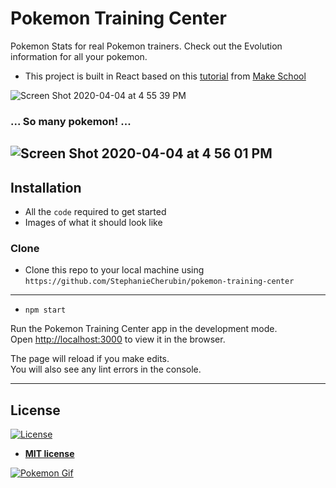 # Pokemon Training Center

Pokemon Stats for real Pokemon trainers. Check out the Evolution information for all your pokemon. 
- This project is built in React based on this [tutorial](https://www.makeschool.com/academy/track/standalone/react-fundamentals-vm0/setting-up-react) from [Make School](http://makeschool.com)

![Screen Shot 2020-04-04 at 4 55 39 PM](https://user-images.githubusercontent.com/26418542/78461273-8b731080-7695-11ea-80af-95ac545d5562.png)

### ... So many pokemon! ...

![Screen Shot 2020-04-04 at 4 56 01 PM](https://user-images.githubusercontent.com/26418542/78461414-a85c1380-7696-11ea-9d9a-1fa4cedb7b66.png)
---

## Installation

- All the `code` required to get started
- Images of what it should look like

### Clone

- Clone this repo to your local machine using `https://github.com/StephanieCherubin/pokemon-training-center`
---
- `npm start`

Run the Pokemon Training Center app in the development mode.  
Open [http://localhost:3000](http://localhost:3000) to view it in the browser.

The page will reload if you make edits.  
You will also see any lint errors in the console.

---

## License

[![License](http://img.shields.io/:license-mit-blue.svg?style=flat-square)](http://badges.mit-license.org)

- **[MIT license](https://github.com/StephanieCherubin/pokemon-training-center/blob/master/LICENSE)**

[![Pokemon Gif](https://media.giphy.com/media/vsyKKf1t22nmw/giphy.gif)]()
